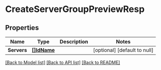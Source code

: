 # CreateServerGroupPreviewResp

## Properties
Name | Type | Description | Notes
------------ | ------------- | ------------- | -------------
**Servers** | [**[]IdName**](IdName.md) |  | [optional] [default to null]

[[Back to Model list]](../README.md#documentation-for-models) [[Back to API list]](../README.md#documentation-for-api-endpoints) [[Back to README]](../README.md)

